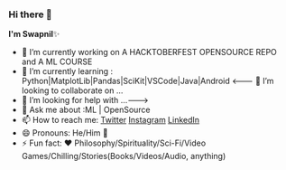 ### Hi there 👋


**I'm Swapnil**✨



- 🔭 I’m currently working on A HACKTOBERFEST OPENSOURCE REPO and A ML COURSE
- 🌱 I’m currently learning : Python|MatplotLib|Pandas|SciKit|VSCode|Java|Android
<--- 👯 I’m looking to collaborate on ...
- 🤔 I’m looking for help with ...--->
- 💬 Ask me about :ML | OpenSource
- 📫 How to reach me: [Twitter](https://twitter.com/Swapnil43128204)
[Instagram](https://www.instagram.com/ig.swapnilchand/)
[LinkedIn](https://www.linkedin.com/in/swapnil-chand-887aa117a/)
- 😄 Pronouns: He/Him 🤦
- ⚡ Fun fact: ❤️️ Philosophy/Spirituality/Sci-Fi/Video Games/Chilling/Stories(Books/Videos/Audio, anything)
